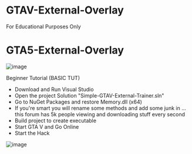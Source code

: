 # GTAV-External-Overlay
For Educational Purposes Only

# GTA5-External-Overlay
![image](https://user-images.githubusercontent.com/80198020/128248745-d81fcf6e-2db5-462d-8f31-fd08124680fd.png)

Beginner Tutorial (BASIC TUT)
- Download and Run Visual Studio
- Open the project Solution "Simple-GTAV-External-Trainer.sln"
- Go to NuGet Packages and restore Memory.dll (x64)
- If you're smart you will rename some methods and add some junk in ... this forum has 5k people viewing and downloading stuff every second
- Build project to create executable
- Start GTA V and Go Online
- Start the Hack

![image](https://user-images.githubusercontent.com/80198020/127639458-4bae6cdc-9ba9-4e87-b745-3078e560d90a.png)
